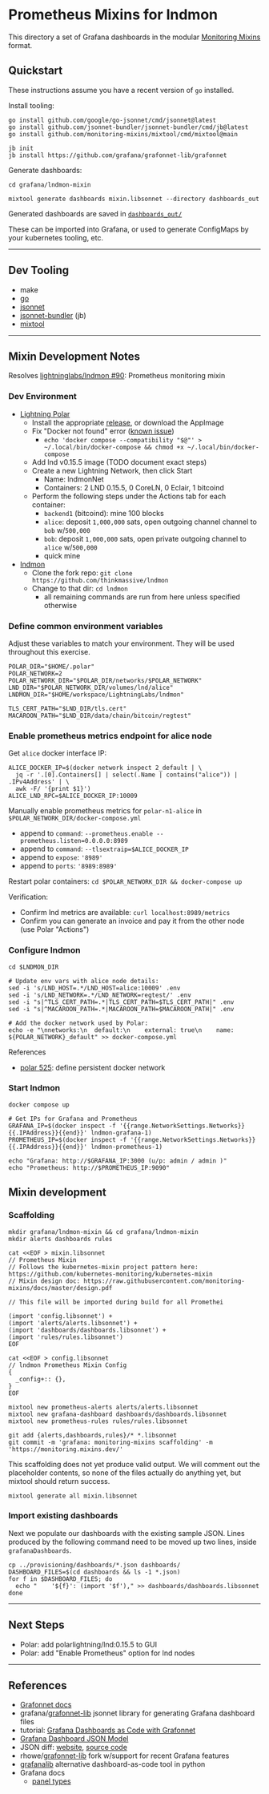 # Prometheus Mixins for lndmon

This directory a set of Grafana dashboards in the modular [Monitoring
Mixins](https://monitoring.mixins.dev/) format.

## Quickstart

These instructions assume you have a recent version of `go` installed.

Install tooling:
```shell
go install github.com/google/go-jsonnet/cmd/jsonnet@latest
go install github.com/jsonnet-bundler/jsonnet-bundler/cmd/jb@latest
go install github.com/monitoring-mixins/mixtool/cmd/mixtool@main

jb init
jb install https://github.com/grafana/grafonnet-lib/grafonnet
```

Generate dashboards:
```shell
cd grafana/lndmon-mixin

mixtool generate dashboards mixin.libsonnet --directory dashboards_out
```
Generated dashboards are saved in [`dashboards_out/`](dashboards_out)

These can be imported into Grafana, or used to generate ConfigMaps by
your kubernetes tooling, etc.

---

## Dev Tooling
- make
- [go](https://go.dev/)
- [jsonnet](https://jsonnet.org/)
- [jsonnet-bundler](https://github.com/jsonnet-bundler/jsonnet-bundler) (jb)
- [mixtool](https://github.com/monitoring-mixins/mixtool)

---

## Mixin Development Notes

Resolves [lightninglabs/lndmon #90](https://github.com/lightninglabs/lndmon/issues/90): Prometheus monitoring mixin

### Dev Environment

- [Lightning Polar](https://docs.lightning.engineering/lapps/guides/polar-lapps/local-cluster-setup-with-polar)
  - Install the appropriate [release](https://github.com/jamaljsr/polar/releases/), or download the AppImage
  - Fix "Docker not found" error ([known issue](https://github.com/jamaljsr/polar/issues/553#issuecomment-1234702655))
    - `echo 'docker compose --compatibility "$@"' > ~/.local/bin/docker-compose && chmod +x ~/.local/bin/docker-compose`
  - Add lnd v0.15.5 image (TODO document exact steps)
  - Create a new Lightning Network, then click Start
    - Name: lndmonNet
    - Containers: 2 LND 0.15.5, 0 CoreLN, 0 Eclair, 1 bitcoind
  - Perform the following steps under the Actions tab for each container:
    - `backend1` (bitcoind): mine 100 blocks
    - `alice`: deposit `1,000,000` sats, open outgoing channel channel to `bob` w/`500,000`
    - `bob`: deposit `1,000,000` sats, open private outgoing channel to `alice` w/`500,000`
    - quick mine
- [lndmon](https://github.com/lightninglabs/lndmon)
  - Clone the fork repo: `git clone https://github.com/thinkmassive/lndmon`
  - Change to that dir: `cd lndmon`
    - all remaining commands are run from here unless specified otherwise

### Define common environment variables

Adjust these variables to match your environment. They will be used
throughout this exercise.

```shell
POLAR_DIR="$HOME/.polar"
POLAR_NETWORK=2
POLAR_NETWORK_DIR="$POLAR_DIR/networks/$POLAR_NETWORK"
LND_DIR="$POLAR_NETWORK_DIR/volumes/lnd/alice"
LNDMON_DIR="$HOME/workspace/LightningLabs/lndmon"

TLS_CERT_PATH="$LND_DIR/tls.cert"
MACAROON_PATH="$LND_DIR/data/chain/bitcoin/regtest"
```

### Enable prometheus metrics endpoint for alice node

Get `alice` docker interface IP:
```
ALICE_DOCKER_IP=$(docker network inspect 2_default | \
  jq -r '.[0].Containers[] | select(.Name | contains("alice")) | .IPv4Address' | \
  awk -F/ '{print $1}')
ALICE_LND_RPC=$ALICE_DOCKER_IP:10009
```

Manually enable prometheus metrics for `polar-n1-alice` in `$POLAR_NETWORK_DIR/docker-compose.yml`
- append to `command`: `--prometheus.enable --prometheus.listen=0.0.0.0:8989`
- append to `command`: `--tlsextraip=$ALICE_DOCKER_IP`
- append to `expose`: `'8989'`
- append to `ports`: `'8989:8989'`

Restart polar containers: `cd $POLAR_NETWORK_DIR && docker-compose up`

Verification:
  - Confirm lnd metrics are available: `curl localhost:8989/metrics`
  - Confirm you can generate an invoice and pay it from the other node (use Polar "Actions")

### Configure lndmon

```shell
cd $LNDMON_DIR

# Update env vars with alice node details:
sed -i 's/LND_HOST=.*/LND_HOST=alice:10009' .env
sed -i 's/LND_NETWORK=.*/LND_NETWORK=regtest/' .env
sed -i "s|^TLS_CERT_PATH=.*|TLS_CERT_PATH=$TLS_CERT_PATH|" .env
sed -i "s|^MACAROON_PATH=.*|MACAROON_PATH=$MACAROON_PATH|" .env

# Add the docker network used by Polar:
echo -e "\nnetworks:\n  default:\n    external: true\n    name: ${POLAR_NETWORK}_default" >> docker-compose.yml
```

References
- [polar 525](https://github.com/jamaljsr/polar/issues/525): define persistent docker network

### Start lndmon

```shell
docker compose up

# Get IPs for Grafana and Prometheus
GRAFANA_IP=$(docker inspect -f '{{range.NetworkSettings.Networks}}{{.IPAddress}}{{end}}' lndmon-grafana-1)
PROMETHEUS_IP=$(docker inspect -f '{{range.NetworkSettings.Networks}}{{.IPAddress}}{{end}}' lndmon-prometheus-1)

echo "Grafana: http://$GRAFANA_IP:3000 (u/p: admin / admin )"
echo "Prometheus: http://$PROMETHEUS_IP:9090"
```

## Mixin development

### Scaffolding

```shell
mkdir grafana/lndmon-mixin && cd grafana/lndmon-mixin
mkdir alerts dashboards rules

cat <<EOF > mixin.libsonnet
// Prometheus Mixin
// Follows the kubernetes-mixin project pattern here: https://github.com/kubernetes-monitoring/kubernetes-mixin
// Mixin design doc: https://raw.githubusercontent.com/monitoring-mixins/docs/master/design.pdf

// This file will be imported during build for all Promethei

(import 'config.libsonnet') +
(import 'alerts/alerts.libsonnet') +
(import 'dashboards/dashboards.libsonnet') +
(import 'rules/rules.libsonnet')
EOF

cat <<EOF > config.libsonnet
// lndmon Prometheus Mixin Config
{
  _config+:: {},
}
EOF

mixtool new prometheus-alerts alerts/alerts.libsonnet
mixtool new grafana-dashboard dashboards/dashboards.libsonnet
mixtool new prometheus-rules rules/rules.libsonnet

git add {alerts,dashboards,rules}/* *.libsonnet
git commit -m 'grafana: monitoring-mixins scaffolding' -m 'https://monitoring.mixins.dev/'
```

This scaffolding does not yet produce valid output. We will comment out the
placeholder contents, so none of the files actually do anything yet, but
mixtool should return success.

```shell
mixtool generate all mixin.libsonnet
```

### Import existing dashboards

Next we populate our dashboards with the existing sample JSON. Lines produced
by the following command need to be moved up two lines, inside
`grafanaDashboards`.

```shell
cp ../provisioning/dashboards/*.json dashboards/
DASHBOARD_FILES=$(cd dashboards && ls -1 *.json)
for f in $DASHBOARD_FILES; do
  echo "    '${f}': (import '$f')," >> dashboards/dashboards.libsonnet
done

```

---

## Next Steps
- Polar: add polarlightning/lnd:0.15.5 to GUI
- Polar: add "Enable Prometheus" option for lnd nodes

---

## References
- [Grafonnet docs](https://grafana.github.io/grafonnet-lib/)
- grafana/[grafonnet-lib](https://github.com/grafana/grafonnet-lib) jsonnet library for generating Grafana dashboard files
- tutorial: [Grafana Dashboards as Code with Grafonnet](https://www.novatec-gmbh.de/en/blog/grafana-dashboards-as-code-with-grafonnet/)
- [Grafana Dashboard JSON Model](https://grafana.com/docs/grafana/latest/dashboards/build-dashboards/view-dashboard-json-model/)
- JSON diff: [website](https://jsondiff.com/), [source code](https://github.com/zgrossbart/jdd)
- rhowe/[grafonnet-lib](https://github.com/rhowe/grafonnet-lib/) fork w/support for recent Grafana features
- [grafanalib](https://grafanalib.readthedocs.io/en/stable/) alternative dashboard-as-code tool in python
- Grafana docs
  - [panel types](https://grafana.com/docs/grafana/latest/panels-visualizations/visualizations/)
